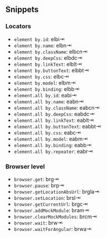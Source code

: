 ## Snippets

### Locators
- `element by.id`: elbi⇥
- `element by.name`: elbn⇥
- `element by.className`: elbcn⇥
- `element by.deepCss`: elbdc⇥
- `element by.linkText`: elblt⇥
- `element by.buttonText`: elbbt⇥
- `element by.css`: elbc⇥
- `element by.model`: elbm⇥
- `element by.binding`: elbb⇥
- `element.all by.id`: eabi⇥
- `element.all by.name`: eabn⇥
- `element.all by.className`: eabcn⇥
- `element.all by.deepCss`: eabdc⇥
- `element.all by.linkText`: eablt⇥
- `element.all by.buttonText`: eabbt⇥
- `element.all by.css`: eabc⇥
- `element.all by.model`: eabm⇥
- `element.all by.binding`: eabb⇥
- `element.all by.repeater`: eabr⇥

### Browser level
- `browser.get`: brg⇥
- `browser.pause`: brp⇥
- `browser.getLocationAbsUrl`: brgla⇥
- `browser.setLocation`: brsl⇥
- `browser.getCurrentUrl`: brgc⇥
- `browser.addMockModule`: bram⇥
- `browser.clearMockModules`: brcm⇥
- `browser.wait`: brw⇥
- `browser.waitForAngular`: brwa⇥
